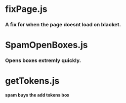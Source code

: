 # fixPage.js
### A fix for when the page doesnt load on blacket.
# SpamOpenBoxes.js
### Opens boxes extremly quickly.
# getTokens.js
#### spam buys the add tokens box

